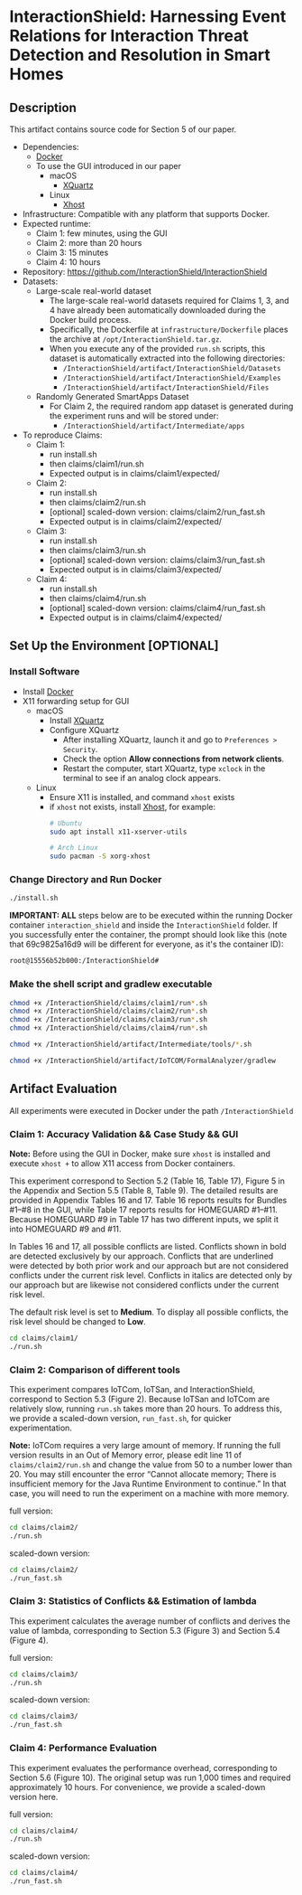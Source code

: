 # **InteractionShield: Harnessing Event Relations for Interaction Threat Detection and Resolution in Smart Homes**

## Description
This artifact contains source code for Section 5 of our paper.
- Dependencies: 
    - [Docker](https://docs.docker.com/engine/install/)
    - To use the GUI introduced in our paper
        - macOS
            - [XQuartz](https://www.xquartz.org/)
        - Linux
            - [Xhost](https://wiki.archlinux.org/title/Xhost)
- Infrastructure: Compatible with any platform that supports Docker.
- Expected runtime:
    - Claim 1: few minutes, using the GUI
    - Claim 2: more than 20 hours
    - Claim 3: 15 minutes
    - Claim 4: 10 hours
- Repository: https://github.com/InteractionShield/InteractionShield
- Datasets:
    - Large-scale real-world dataset
        - The large-scale real-world datasets required for Claims 1, 3, and 4 have already been automatically downloaded during the Docker build process.
        - Specifically, the Dockerfile at `infrastructure/Dockerfile` places the archive at `/opt/InteractionShield.tar.gz`.
        - When you execute any of the provided `run.sh` scripts, this dataset is automatically extracted into the following directories:
            - `/InteractionShield/artifact/InteractionShield/Datasets`
            - `/InteractionShield/artifact/InteractionShield/Examples`
            - `/InteractionShield/artifact/InteractionShield/Files`
    - Randomly Generated SmartApps Dataset
        - For Claim 2, the required random app dataset is generated during the experiment runs and will be stored under:
            - `/InteractionShield/artifact/Intermediate/apps`
- To reproduce Claims:
    - Claim 1:
        - run install.sh
        - then claims/claim1/run.sh
        - Expected output is in claims/claim1/expected/
    - Claim 2:
        - run install.sh
        - then claims/claim2/run.sh
        - [optional] scaled-down version: claims/claim2/run_fast.sh
        - Expected output is in claims/claim2/expected/
    - Claim 3:
        - run install.sh
        - then claims/claim3/run.sh
        - [optional] scaled-down version: claims/claim3/run_fast.sh
        - Expected output is in claims/claim3/expected/
    - Claim 4:
        - run install.sh
        - then claims/claim4/run.sh
        - [optional] scaled-down version: claims/claim4/run_fast.sh
        - Expected output is in claims/claim4/expected/

## Set Up the Environment [OPTIONAL]
### Install Software
- Install [Docker](https://docs.docker.com/engine/install/)
- X11 forwarding setup for GUI
    - macOS
        - Install [XQuartz](https://www.xquartz.org/)
        - Configure XQuartz
            - After installing XQuartz, launch it and go to ``Preferences > Security``.
            - Check the option **Allow connections from network clients**.
            - Restart the computer, start XQuartz, type ``xclock`` in the terminal to see if an analog clock appears.
    - Linux
        - Ensure X11 is installed, and command ``xhost`` exists
        - if ``xhost`` not exists, install [Xhost](https://wiki.archlinux.org/title/Xhost), for example:
          ```bash
          # Ubuntu
          sudo apt install x11-xserver-utils

          # Arch Linux
          sudo pacman -S xorg-xhost
          ```
### Change Directory and Run Docker
```bash
./install.sh
```

**IMPORTANT: ALL** steps below are to be executed within the running Docker container `interaction_shield` and inside the `InteractionShield` folder. If you successfully enter the container, the prompt should look like this (note that 69c9825a16d9 will be different for everyone, as it's the container ID):
```bash
root@15556b52b000:/InteractionShield#
```

### Make the shell script and gradlew executable
```bash
chmod +x /InteractionShield/claims/claim1/run*.sh
chmod +x /InteractionShield/claims/claim2/run*.sh
chmod +x /InteractionShield/claims/claim3/run*.sh
chmod +x /InteractionShield/claims/claim4/run*.sh

chmod +x /InteractionShield/artifact/Intermediate/tools/*.sh

chmod +x /InteractionShield/artifact/IoTCOM/FormalAnalyzer/gradlew
```

## Artifact Evaluation
All experiments were executed in Docker under the path `/InteractionShield`

### Claim 1: Accuracy Validation && Case Study && GUI
**Note:** Before using the GUI in Docker, make sure `xhost` is installed and execute `xhost +` to allow X11 access from Docker containers.

This experiment correspond to Section 5.2 (Table 16, Table 17), Figure 5 in the Appendix and  Section 5.5 (Table 8, Table 9). The detailed results are provided in Appendix Tables 16 and 17. Table 16 reports results for Bundles #1–#8 in the GUI, while Table 17 reports results for HOMEGUARD #1–#11. Because HOMEGUARD #9 in Table 17 has two different inputs, we split it into HOMEGUARD #9 and #11.

In Tables 16 and 17, all possible conflicts are listed. Conflicts shown in bold are detected exclusively by our approach. Conflicts that are underlined were detected by both prior work and our approach but are not considered conflicts under the current risk level. Conflicts in italics are detected only by our approach but are likewise not considered conflicts under the current risk level.

The default risk level is set to **Medium**. To display all possible conflicts, the risk level should be changed to **Low**.

```bash
cd claims/claim1/
./run.sh
```

### Claim 2: Comparison of different tools
This experiment compares IoTCom, IoTSan, and InteractionShield, correspond to Section 5.3 (Figure 2). Because IoTSan and IoTCom are relatively slow, running `run.sh` takes more than 20 hours. To address this, we provide a scaled-down version, `run_fast.sh`, for quicker experimentation.

**Note:** IoTCom requires a very large amount of memory. If running the full version results in an Out of Memory error, please edit line 11 of `claims/claim2/run.sh` and change the value from 50 to a number lower than 20. You may still encounter the error “Cannot allocate memory; There is insufficient memory for the Java Runtime Environment to continue.” In that case, you will need to run the experiment on a machine with more memory.

full version:
```bash
cd claims/claim2/
./run.sh
```

scaled-down version:
```bash
cd claims/claim2/
./run_fast.sh
```

### Claim 3: Statistics of Conflicts && Estimation of lambda
This experiment calculates the average number of conflicts and derives the value of lambda, corresponding to Section 5.3 (Figure 3) and Section 5.4 (Figure 4).

full version:
```bash
cd claims/claim3/
./run.sh
```

scaled-down version:
```bash
cd claims/claim3/
./run_fast.sh
```

### Claim 4: Performance Evaluation
This experiment evaluates the performance overhead, corresponding to Section 5.6 (Figure 10). The original setup was run 1,000 times and required approximately 10 hours. For convenience, we provide a scaled-down version here.

full version:
```bash
cd claims/claim4/
./run.sh
```

scaled-down version:
```bash
cd claims/claim4/
./run_fast.sh
```

